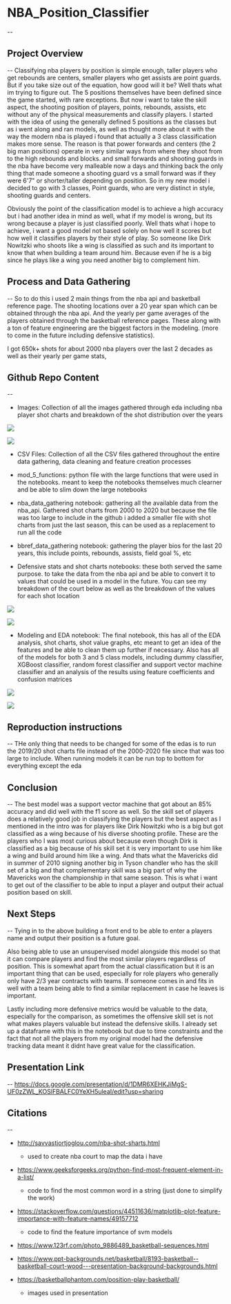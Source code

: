 # NBA_Position_Classifier
-- 

## Project Overview
--
Classifying nba players by position is simple enough, taller players who get rebounds are centers, smaller players who get assists are point guards. But if you take size out of the equation, how good will it be? Well thats what im trying to figure out. The 5 positions themselves have been defined since the game started, with rare exceptions. But now i want to take the skill aspect, the shooting position of players, points, rebounds, assists, etc without any of the physical measurements and classify players. I started with the idea of using the generally defined 5 positions as the classes but as i went along and ran models, as well as thought more about it with the way the modern nba is played i found that actually a 3 class classification makes more sense. The reason is that power forwards and centers (the 2 big man positions) operate in very similar ways from where they shoot from to the high rebounds and blocks. and small forwards and shooting guards in the nba have become very malleable now a days and thinking back the only thing that made someone a shooting guard vs a small forward was if they were 6'7" or shorter/taller depending on position. So in my new model i decided to go with 3 classes, Point guards, who are very distinct in style, shooting guards and centers.

Obviously the point of the classification model is to achieve a high accuracy but i had another idea in mind as well, what if my model is wrong, but its wrong because a player is just classified poorly. Well thats what i hope to achieve, i want a good model not based solely on how well it scores but how well it classifies players by their style of play. So someone like Dirk Nowitzki who shoots like a wing is classified as such and its important to know that when building a team around him. Because even if he is a big since he plays like a wing you need another big to complement him.

## Process and Data Gathering
--
So to do this i used 2 main things from the nba api and basketball reference page. The shooting locations over a 20 year span which can be obtained through the nba api. And the yearly per game averages of the players obtained through the basketball reference pages. These along with a ton of feature engineering are the biggest factors in the modeling. (more to come in the future including defensive statistics).

I got 650k+ shots for about 2000 nba players over the last 2 decades as well as their yearly per game stats,

## Github Repo Content
--
- Images: Collection of all the images gathered through eda including nba player shot charts and breakdown of the shot distribution over the years

![](Images/harden.png)

![](Images/Shooting_by_year.png)

- CSV Files: Collection of all the CSV files gathered throughout the entire data gathering, data cleaning and feature creation processes

- mod_5_functions: python file with the large functions that were used in the notebooks. meant to keep the notebooks themselves much clearner and be able to slim down the large notebooks

- nba_data_gathering notebook: gathering all the available data from the nba_api. Gathered shot charts from 2000 to 2020 but because the file was too large to include in the github i added a smaller file with shot charts from just the last season, this can be used as a replacement to run all the code 

- bbref_data_gathering notebook: gathering the player bios for the last 20 years, this include points, rebounds, assists, field goal %, etc

- Defensive stats and shot charts notebooks: these both served the same purpose. to take the data from the nba api and be able to convert it to values that could be used in a model in the future. You can see my breakdown of the court below as well as the breakdown of the values for each shot location

![](Images/nba_court.png)

![](Images/download%20(1).png)

- Modeling and EDA notebook: The final notebook, this has all of the EDA analysis, shot charts, shot value graphs, etc meant to get an idea of the features and be able to clean them up further if necessary. Also has all of the models for both 3 and 5 class models, including dummy classifier, XGBoost classifier, random forest classifier and support vector machine classifier and an analysis of the results using feature coefficients and confusion matrices

![](Images/feature_importance_all.png)

![](Images/rf_5_class.png)

## Reproduction instructions
--
THe only thing that needs to be changed for some of the edas is to run the 2019/20 shot charts file instead of the 2000-2020 file since that was too large to include. When running models it can be run top to bottom for everything except the eda

## Conclusion
--
The best model was a support vector machine that got about an 85% accuracy and did well with the f1 score as well. So the skill set of players does a relatively good job in classifying the players but the best aspect as I mentioned in the intro was for players like Dirk Nowitzki who is a big but got classified as a wing because of his diverse shooting profile. These are the players who I was most curious about because even though Dirk is classified as a big because of his skill set it is very important to use him like a wing and build around him like a wing. And thats what the Mavericks did in summer of 2010 signing another big in Tyson chandler who has the skill set of a big and that complementary skill was a big part of why the Mavericks won the championship in that same season. This is what i want to get out of the classifier to be able to input a player and output their actual position based on skill.

## Next Steps
--
Tying in to the above building a front end to be able to enter a players name and output their position is a future goal. 

Also being able to use an unsupervised model alongside this model so that it can compare players and find the most similar players regardless of position. This is somewhat apart from the actual classification but it is an important thing that can be used, especially for role players who generally only have 2/3 year contracts with teams. If someone comes in and fits in well with a team being able to find a similar replacement in case he leaves is important.

Lastly including more defensive metrics would be valuable to the data, especially for the comparison, as sometimes the offensive skill set is not what makes players valuable but instead the defensive skills. I already set up a dataframe with this in the notebook but due to time constraints and the fact that not all the players from my original model had the defensive tracking data meant it didnt have great value for the classification.

## Presentation Link
--
https://docs.google.com/presentation/d/1DMR6XEHKJiMgS-UF0zZWL_KOSlFBALFC0YeXH5uleaI/edit?usp=sharing

## Citations
--
- http://savvastjortjoglou.com/nba-shot-sharts.html
  - used to create nba court to map the data i have 
  
- https://www.geeksforgeeks.org/python-find-most-frequent-element-in-a-list/
  - code to find the most common word in a string (just done to simplify the work)

- https://stackoverflow.com/questions/44511636/matplotlib-plot-feature-importance-with-feature-names/49157712
  - code to find the feature importance of svm models
  
- https://www.123rf.com/photo_9886489_basketball-sequences.html
- https://www.ppt-backgrounds.net/basketball/8193-basketball--basketball-court-wood---presentation-background-backgrounds.html
- https://basketballphantom.com/position-play-basketball/
  - images used in presentation
